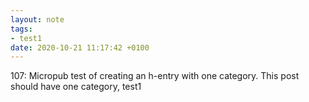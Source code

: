 ```yaml
---
layout: note
tags:
- test1
date: 2020-10-21 11:17:42 +0100
---
```


107: Micropub test of creating an h-entry with one category. This post should have one category, test1
